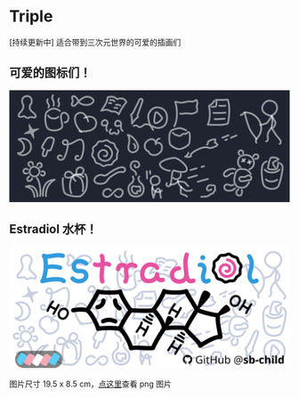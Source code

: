 # Triple
[持续更新中] 适合带到三次元世界的可爱的插画们

## 可爱的图标们！


![img](icons.svg)

## Estradiol 水杯！

![img](estradiol.svg)

图片尺寸 19.5 x 8.5 cm，[点这里](estradiol.png)查看 png 图片
